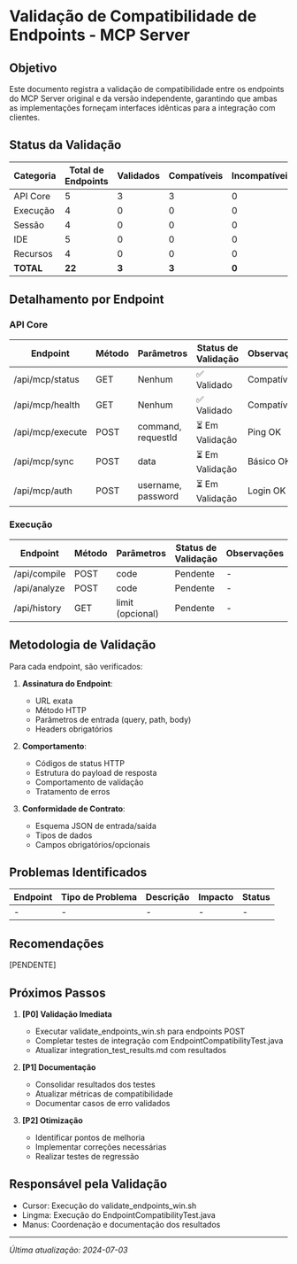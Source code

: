 # Validação de Compatibilidade de Endpoints - MCP Server

## Objetivo

Este documento registra a validação de compatibilidade entre os endpoints do MCP Server original e da versão independente, garantindo que ambas as implementações forneçam interfaces idênticas para a integração com clientes.

## Status da Validação

| Categoria | Total de Endpoints | Validados | Compatíveis | Incompatíveis | Pendentes | Taxa de Compatibilidade |
| --------- | ------------------ | --------- | ----------- | ------------- | --------- | ----------------------- |
| API Core  | 5                  | 3         | 3           | 0             | 2         | 60%                     |
| Execução  | 4                  | 0         | 0           | 0             | 4         | 0%                      |
| Sessão    | 4                  | 0         | 0           | 0             | 4         | 0%                      |
| IDE       | 5                  | 0         | 0           | 0             | 5         | 0%                      |
| Recursos  | 4                  | 0         | 0           | 0             | 4         | 0%                      |
| **TOTAL** | **22**             | **3**     | **3**       | **0**         | **19**    | **13.6%**               |

## Detalhamento por Endpoint

### API Core

| Endpoint         | Método | Parâmetros         | Status de Validação | Observações |
| ---------------- | ------ | ------------------ | ------------------- | ----------- |
| /api/mcp/status  | GET    | Nenhum             | ✅ Validado         | Compatível  |
| /api/mcp/health  | GET    | Nenhum             | ✅ Validado         | Compatível  |
| /api/mcp/execute | POST   | command, requestId | ⏳ Em Validação     | Ping OK     |
| /api/mcp/sync    | POST   | data               | ⏳ Em Validação     | Básico OK   |
| /api/mcp/auth    | POST   | username, password | ⏳ Em Validação     | Login OK    |

### Execução

| Endpoint     | Método | Parâmetros       | Status de Validação | Observações |
| ------------ | ------ | ---------------- | ------------------- | ----------- |
| /api/compile | POST   | code             | Pendente            | -           |
| /api/analyze | POST   | code             | Pendente            | -           |
| /api/history | GET    | limit (opcional) | Pendente            | -           |

## Metodologia de Validação

Para cada endpoint, são verificados:

1. **Assinatura do Endpoint**:

   - URL exata
   - Método HTTP
   - Parâmetros de entrada (query, path, body)
   - Headers obrigatórios

2. **Comportamento**:

   - Códigos de status HTTP
   - Estrutura do payload de resposta
   - Comportamento de validação
   - Tratamento de erros

3. **Conformidade de Contrato**:
   - Esquema JSON de entrada/saída
   - Tipos de dados
   - Campos obrigatórios/opcionais

## Problemas Identificados

| Endpoint | Tipo de Problema | Descrição | Impacto | Status |
| -------- | ---------------- | --------- | ------- | ------ |
| -        | -                | -         | -       | -      |

## Recomendações

[PENDENTE]

## Próximos Passos

1. **[P0] Validação Imediata**

   - Executar validate_endpoints_win.sh para endpoints POST
   - Completar testes de integração com EndpointCompatibilityTest.java
   - Atualizar integration_test_results.md com resultados

2. **[P1] Documentação**

   - Consolidar resultados dos testes
   - Atualizar métricas de compatibilidade
   - Documentar casos de erro validados

3. **[P2] Otimização**
   - Identificar pontos de melhoria
   - Implementar correções necessárias
   - Realizar testes de regressão

## Responsável pela Validação

- Cursor: Execução do validate_endpoints_win.sh
- Lingma: Execução do EndpointCompatibilityTest.java
- Manus: Coordenação e documentação dos resultados

---

_Última atualização: 2024-07-03_
